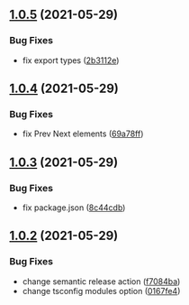 ## [1.0.5](https://github.com/hadnet/google-pagination/compare/v1.0.4...v1.0.5) (2021-05-29)


### Bug Fixes

* fix export types ([2b3112e](https://github.com/hadnet/google-pagination/commit/2b3112e598195a1f28c7dbdfd6112fb01ecd5247))

## [1.0.4](https://github.com/hadnet/google-pagination/compare/v1.0.3...v1.0.4) (2021-05-29)


### Bug Fixes

* fix Prev Next elements ([69a78ff](https://github.com/hadnet/google-pagination/commit/69a78ff7800c6cecc789b9924fb59876174c9509))

## [1.0.3](https://github.com/hadnet/google-pagination/compare/v1.0.2...v1.0.3) (2021-05-29)


### Bug Fixes

* fix package.json ([8c44cdb](https://github.com/hadnet/google-pagination/commit/8c44cdb3c185d44e196123da515e549b4b1bac2f))

## [1.0.2](https://github.com/hadnet/google-pagination/compare/v1.0.1...v1.0.2) (2021-05-29)


### Bug Fixes

* change semantic release action ([f7084ba](https://github.com/hadnet/google-pagination/commit/f7084bae23bcc88c455124f168fe7df6cfe2c491))
* change tsconfig modules option ([0167fe4](https://github.com/hadnet/google-pagination/commit/0167fe4321977a882b6a28b8e5e15d9fef967212))
